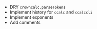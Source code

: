  - DRY `crowncalc.parseTokens`
 - Implement history for `ccalc` and `ccalccli`
 - Implement exponents
 - Add comments
